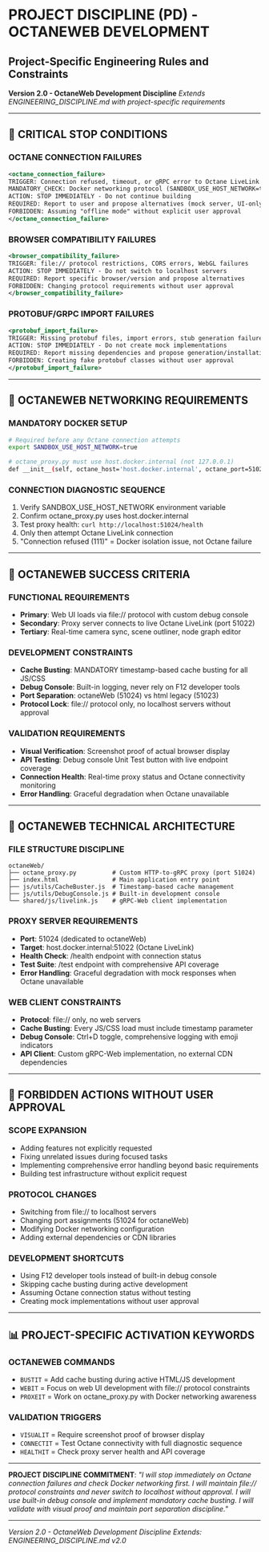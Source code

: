 # PROJECT DISCIPLINE (PD) - OCTANEWEB DEVELOPMENT
## Project-Specific Engineering Rules and Constraints

**Version 2.0 - OctaneWeb Development Discipline**
*Extends ENGINEERING_DISCIPLINE.md with project-specific requirements*

---

## 🚨 CRITICAL STOP CONDITIONS

### OCTANE CONNECTION FAILURES
```xml
<octane_connection_failure>
TRIGGER: Connection refused, timeout, or gRPC error to Octane LiveLink (port 51022)
MANDATORY_CHECK: Docker networking protocol (SANDBOX_USE_HOST_NETWORK=true, host.docker.internal)
ACTION: STOP IMMEDIATELY - Do not continue building
REQUIRED: Report to user and propose alternatives (mock server, UI-only, investigation)
FORBIDDEN: Assuming "offline mode" without explicit user approval
</octane_connection_failure>
```

### BROWSER COMPATIBILITY FAILURES
```xml
<browser_compatibility_failure>
TRIGGER: file:// protocol restrictions, CORS errors, WebGL failures
ACTION: STOP IMMEDIATELY - Do not switch to localhost servers
REQUIRED: Report specific browser/version and propose alternatives
FORBIDDEN: Changing protocol requirements without user approval
</browser_compatibility_failure>
```

### PROTOBUF/GRPC IMPORT FAILURES
```xml
<protobuf_import_failure>
TRIGGER: Missing protobuf files, import errors, stub generation failures
ACTION: STOP IMMEDIATELY - Do not create mock implementations
REQUIRED: Report missing dependencies and propose generation/installation plan
FORBIDDEN: Creating fake protobuf classes without user approval
</protobuf_import_failure>
```

---

## 🐳 OCTANEWEB NETWORKING REQUIREMENTS

### MANDATORY DOCKER SETUP
```bash
# Required before any Octane connection attempts
export SANDBOX_USE_HOST_NETWORK=true

# octane_proxy.py must use host.docker.internal (not 127.0.0.1)
def __init__(self, octane_host='host.docker.internal', octane_port=51022, proxy_port=51024)
```

### CONNECTION DIAGNOSTIC SEQUENCE
1. Verify SANDBOX_USE_HOST_NETWORK environment variable
2. Confirm octane_proxy.py uses host.docker.internal
3. Test proxy health: `curl http://localhost:51024/health`
4. Only then attempt Octane LiveLink connection
5. "Connection refused (111)" = Docker isolation issue, not Octane failure

---

## 🎯 OCTANEWEB SUCCESS CRITERIA

### FUNCTIONAL REQUIREMENTS
- **Primary**: Web UI loads via file:// protocol with custom debug console
- **Secondary**: Proxy server connects to live Octane LiveLink (port 51022)
- **Tertiary**: Real-time camera sync, scene outliner, node graph editor

### DEVELOPMENT CONSTRAINTS
- **Cache Busting**: MANDATORY timestamp-based cache busting for all JS/CSS
- **Debug Console**: Built-in logging, never rely on F12 developer tools
- **Port Separation**: octaneWeb (51024) vs html legacy (51023)
- **Protocol Lock**: file:// protocol only, no localhost servers without approval

### VALIDATION REQUIREMENTS
- **Visual Verification**: Screenshot proof of actual browser display
- **API Testing**: Debug console Unit Test button with live endpoint coverage
- **Connection Health**: Real-time proxy status and Octane connectivity monitoring
- **Error Handling**: Graceful degradation when Octane unavailable

---

## 🔧 OCTANEWEB TECHNICAL ARCHITECTURE

### FILE STRUCTURE DISCIPLINE
```
octaneWeb/
├── octane_proxy.py          # Custom HTTP-to-gRPC proxy (port 51024)
├── index.html               # Main application entry point
├── js/utils/CacheBuster.js  # Timestamp-based cache management
├── js/utils/DebugConsole.js # Built-in development console
└── shared/js/livelink.js    # gRPC-Web client implementation
```

### PROXY SERVER REQUIREMENTS
- **Port**: 51024 (dedicated to octaneWeb)
- **Target**: host.docker.internal:51022 (Octane LiveLink)
- **Health Check**: /health endpoint with connection status
- **Test Suite**: /test endpoint with comprehensive API coverage
- **Error Handling**: Graceful degradation with mock responses when Octane unavailable

### WEB CLIENT CONSTRAINTS
- **Protocol**: file:// only, no web servers
- **Cache Busting**: Every JS/CSS load must include timestamp parameter
- **Debug Console**: Ctrl+D toggle, comprehensive logging with emoji indicators
- **API Client**: Custom gRPC-Web implementation, no external CDN dependencies

---

## 🚫 FORBIDDEN ACTIONS WITHOUT USER APPROVAL

### SCOPE EXPANSION
- Adding features not explicitly requested
- Fixing unrelated issues during focused tasks
- Implementing comprehensive error handling beyond basic requirements
- Building test infrastructure without explicit request

### PROTOCOL CHANGES
- Switching from file:// to localhost servers
- Changing port assignments (51024 for octaneWeb)
- Modifying Docker networking configuration
- Adding external dependencies or CDN libraries

### DEVELOPMENT SHORTCUTS
- Using F12 developer tools instead of built-in debug console
- Skipping cache busting during active development
- Assuming Octane connection status without testing
- Creating mock implementations without user approval

---

## 📊 PROJECT-SPECIFIC ACTIVATION KEYWORDS

### OCTANEWEB COMMANDS
- `BUSTIT` = Add cache busting during active HTML/JS development
- `WEBIT` = Focus on web UI development with file:// protocol constraints
- `PROXEIT` = Work on octane_proxy.py with Docker networking awareness

### VALIDATION TRIGGERS
- `VISUALIT` = Require screenshot proof of browser display
- `CONNECTIT` = Test Octane connectivity with full diagnostic sequence
- `HEALTHIT` = Check proxy server health and API coverage

---

**PROJECT DISCIPLINE COMMITMENT**: *"I will stop immediately on Octane connection failures and check Docker networking first. I will maintain file:// protocol constraints and never switch to localhost without approval. I will use built-in debug console and implement mandatory cache busting. I will validate with visual proof and maintain port separation discipline."*

---

*Version 2.0 - OctaneWeb Development Discipline*
*Extends: ENGINEERING_DISCIPLINE.md v2.0*